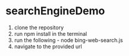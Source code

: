 # searchEngineDemo
1) clone the repository <br />
2) run npm install in the terminal <br />
3) run the following - node bing-web-search.js <br />
4) navigate to the provided url
